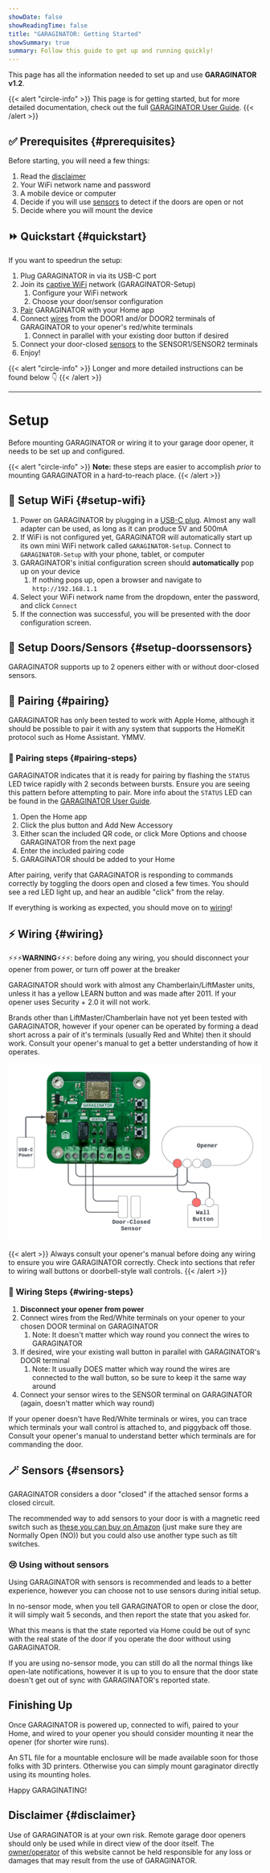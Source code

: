 ```yaml
---
showDate: false
showReadingTime: false
title: "GARAGINATOR: Getting Started"
showSummary: true
summary: Follow this guide to get up and running quickly!
---
```


This page has all the information needed to set up and use **GARAGINATOR v1.2**.

{{< alert "circle-info" >}}
This page is for getting started, but for more detailed documentation, check out the full [GARAGINATOR User Guide](/garaginator/guide).
{{< /alert >}}

## ✅ Prerequisites {#prerequisites}

Before starting, you will need a few things:

1. Read the [disclaimer](#disclaimer)
1. Your WiFi network name and password
1. A mobile device or computer
1. Decide if you will use [sensors](#sensors) to detect if the doors are open or not
1. Decide where you will mount the device

## ⏩ Quickstart {#quickstart}

If you want to speedrun the setup:

1. Plug GARAGINATOR in via its USB-C port
1. Join its [captive WiFi](#setup-wifi) network (GARAGINATOR-Setup)
   1. Configure your WiFi network
   2. Choose your door/sensor configuration
1. [Pair](#pairing) GARAGINATOR with your Home app
1. Connect [wires](#wiring) from the DOOR1 and/or DOOR2 terminals of GARAGINATOR to your opener's red/white terminals
   1. Connect in parallel with your existing door button if desired
1. Connect your door-closed [sensors](#sensors) to the SENSOR1/SENSOR2 terminals
1. Enjoy!

{{< alert "circle-info" >}}
Longer and more detailed instructions can be found below 👇
{{< /alert >}}

----

# Setup

Before mounting GARAGINATOR or wiring it to your garage door opener, it needs to be set up and configured.

{{< alert "circle-info" >}}
**Note:** these steps are easier to accomplish _prior_ to mounting GARAGINATOR in a hard-to-reach place.
{{< /alert >}}

## 🛜 Setup WiFi {#setup-wifi}

1. Power on GARAGINATOR by plugging in a [USB-C plug](#power). Almost any wall adapter can be used, as long as it can produce 5V and 500mA
1. If WiFi is not configured yet, GARAGINATOR will automatically start up its own mini WiFi network called `GARAGINATOR-Setup`. Connect to `GARAGINATOR-Setup` with your phone, tablet, or computer
1. GARAGINATOR's initial configuration screen should **automatically** pop up on your device
   1. If nothing pops up, open a browser and navigate to `http://192.168.1.1`
1. Select your WiFi network name from the dropdown, enter the password, and click `Connect`
1. If the connection was successful, you will be presented with the door configuration screen.

## 🚪 Setup Doors/Sensors {#setup-doorssensors}

GARAGINATOR supports up to 2 openers either with or without door-closed sensors.

## 🤝 Pairing {#pairing}

GARAGINATOR has only been tested to work with Apple Home, although it should be
possible to pair it with any system that supports the HomeKit protocol such as
Home Assistant. YMMV.

### 📡 Pairing steps {#pairing-steps}

GARAGINATOR indicates that it is ready for pairing by flashing the `STATUS` LED
twice rapidly with 2 seconds between bursts. Ensure you are seeing this pattern
before attempting to pair. More info about the `STATUS` LED can be found in the
[GARAGINATOR User Guide](/garaginator/guide#status).

1. Open the Home app
1. Click the plus button and Add New Accessory
1. Either scan the included QR code, or click More Options and choose GARAGINATOR from the next page
1. Enter the included pairing code
1. GARAGINATOR should be added to your Home

After pairing, verify that GARAGINATOR is responding to commands correctly by toggling
the doors open and closed a few times. You should see a red LED light up, and 
hear an audible "click" from the relay.

If everything is working as expected, you should move on to [wiring](#wiring)!

## ⚡️ Wiring {#wiring}

⚡️⚡️⚡️**WARNING**⚡️⚡️⚡️: before doing any wiring, you should disconnect your opener from
power, or turn off power at the breaker

GARAGINATOR should work with almost any Chamberlain/LiftMaster units, unless it
has a yellow LEARN button and was made after 2011. If your opener uses 
Security + 2.0 it will not work.

Brands other than LiftMaster/Chamberlain have not yet been tested with
GARAGINATOR, however if your opener can be operated by forming a dead short
across a pair of it's terminals (usually Red and White) then it should work.
Consult your opener's manual to get a better understanding of how it operates.

[![Basic wiring diagram](Wiring.png "Basic wiring diagram")](Wiring.png)

{{< alert >}}
Always consult your opener's manual before doing any wiring to ensure you wire GARAGINATOR correctly. Check into sections that refer to wiring wall buttons or doorbell-style wall controls.
{{< /alert >}}

### 🔌 Wiring Steps {#wiring-steps}

1. **Disconnect your opener from power**
1. Connect wires from the Red/White terminals on your opener to your chosen DOOR terminal on GARAGINATOR
   1. Note: It doesn't matter which way round you connect the wires to GARAGINATOR
1. If desired, wire your existing wall button in parallel with GARAGINATOR's DOOR terminal
   1. Note: It usually DOES matter which way round the wires are connected to the wall button, so be sure to keep it the same way around
1. Connect your sensor wires to the SENSOR terminal on GARAGINATOR (again, doesn't matter which way round)

If your opener doesn't have Red/White terminals or wires, you can trace which terminals your 
wall control is attached to, and piggyback off those. Consult your opener's manual
to understand better which terminals are for commanding the door.

## 🪄 Sensors {#sensors}

GARAGINATOR considers a door "closed" if the attached sensor forms a closed circuit.

The recommended way to add sensors to your door is with a magnetic reed switch
such as [these you can buy on Amazon](https://a.co/d/eEVxfVv) (just make sure they are Normally Open (NO)) but you could also use another type such as tilt switches.

### 😢 Using without sensors

Using GARAGINATOR with sensors is recommended and leads to a better experience, however you can
choose not to use sensors during initial setup.

In no-sensor mode, when you tell GARAGINATOR to open or close the door, it will simply wait 5
seconds, and then report the state that you asked for.

What this means is that the state reported via Home could be out of sync with the
real state of the door if you operate the door without using GARAGINATOR.

If you are using no-sensor mode, you can still do all the normal things like open-late 
notifications, however it is up to you to ensure that the door state doesn't get
out of sync with GARAGINATOR's reported state.

## Finishing Up

Once GARAGINATOR is powered up, connected to wifi, paired to your Home, and wired
to your opener you should consider mounting it near the opener (for shorter wire runs).

An STL file for a mountable enclosure will be made available soon for
those folks with 3D printers. Otherwise you can simply mount garaginator directly
using its mounting holes.

Happy GARAGINATING!

## Disclaimer {#disclaimer}

Use of GARAGINATOR is at your own risk. Remote garage door openers should only
be used while in direct view of the door itself. The [owner/operator](/about) of
this website cannot be held responsible for any loss or damages that may result
from the use of GARAGINATOR.
